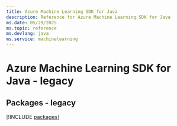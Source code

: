 ```yaml
---
title: Azure Machine Learning SDK for Java
description: Reference for Azure Machine Learning SDK for Java
ms.date: 05/29/2025
ms.topic: reference
ms.devlang: java
ms.service: machinelearning
---
```

# Azure Machine Learning SDK for Java - legacy
## Packages - legacy
[!INCLUDE [packages](machine-learning-index.md)]